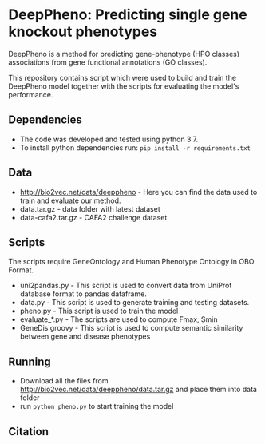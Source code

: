 # DeepPheno: Predicting single gene knockout phenotypes

DeepPheno is a method for predicting gene-phenotype (HPO classes)
associations from gene functional annotations (GO classes).


This repository contains script which were used to build and train the
DeepPheno model together with the scripts for evaluating the model's
performance.

## Dependencies
* The code was developed and tested using python 3.7.
* To install python dependencies run:
  `pip install -r requirements.txt`

## Data
* http://bio2vec.net/data/deeppheno - Here you can find the data
used to train and evaluate our method.
 * data.tar.gz - data folder with latest dataset
 * data-cafa2.tar.gz - CAFA2 challenge dataset

## Scripts
The scripts require GeneOntology and Human Phenotype Ontology in OBO Format.
* uni2pandas.py - This script is used to convert data from UniProt
database format to pandas dataframe.
* data.py - This script is used to generate training and
  testing datasets.
* pheno.py - This script is used to train the model
* evaluate_*.py - The scripts are used to compute Fmax, Smin
* GeneDis.groovy - This script is used to compute semantic similarity
  between gene and disease phenotypes

## Running
* Download all the files from http://bio2vec.net/data/deeppheno/data.tar.gz and place them into data folder
* run `python pheno.py` to start training the model

## Citation
